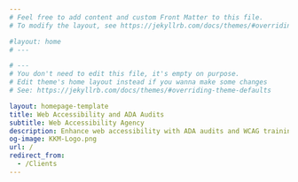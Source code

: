 ```yaml
---
# Feel free to add content and custom Front Matter to this file.
# To modify the layout, see https://jekyllrb.com/docs/themes/#overriding-theme-defaults

#layout: home
# ---

# ---
# You don't need to edit this file, it's empty on purpose.
# Edit theme's home layout instead if you wanna make some changes
# See: https://jekyllrb.com/docs/themes/#overriding-theme-defaults

layout: homepage-template
title: Web Accessibility and ADA Audits
subtitle: Web Accessibility Agency
description: Enhance web accessibility with ADA audits and WCAG training through our monitoring platform.
og-image: KKM-Logo.png
url: /
redirect_from:
  - /Clients
---
```

